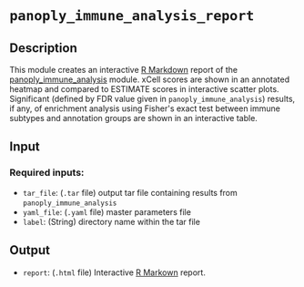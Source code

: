 # ```panoply_immune_analysis_report```

## Description

This module creates an interactive  [R Markdown](https://rmarkdown.rstudio.com/) report of the [panoply_immune_analysis](https://github.com/broadinstitute/PANOPLY/wiki/Analysis-Modules%3A-panoply_immune_analysis) module. xCell scores are shown in an annotated heatmap and compared to ESTIMATE scores in interactive scatter plots. Significant (defined by FDR value given in ```panoply_immune_analysis```) results, if any, of enrichment analysis using Fisher\'s exact test between immune subtypes and annotation groups are shown in an interactive table.

## Input

### Required inputs:

* ```tar_file```: (`.tar` file) output tar file containing results from ```panoply_immune_analysis```
* ```yaml_file```: (`.yaml` file) master parameters file
* ```label```: (String) directory name within the tar file

## Output

* ```report```: (`.html` file) Interactive [R Markown](https://rmarkdown.rstudio.com/) report.